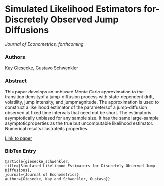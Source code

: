 # Simulated Likelihood Estimators for-Discretely Observed Jump Diffusions
*Journal of Econometrics, forthcoming* 
### Authors
Kay Giesecke, Gustavo Schwenkler
### Abstract
This paper develops an unbiased Monte Carlo approximation to the transition densityof a jump-diffusion process with state-dependent drift, volatility, jump intensity, and jumpmagnitude.  The approximation is used to construct a likelihood estimator of the parametersof a jump-diffusion observed at fixed time intervals that need not be short.  The estimatoris  asymptotically  unbiased  for  any  sample  size.   It  has  the  same  large-sample  asymptoticproperties as the true but uncomputable likelihood estimator.  Numerical results illustrateits properties.

[Link to paper](https://stanford.app.box.com/s/sbap1z1q65rbo6hzwrw8bkjbmep7o2ax)
### BibTex Entry
```
@article{giesecke_schwenkler, 
title={Simulated Likelihood Estimators for Discretely Observed Jump-Diffusions}, 
journal={Journal of Econometrics}, 
author={Giesecke, Kay and Schwenkler, Gustavo}}
```

